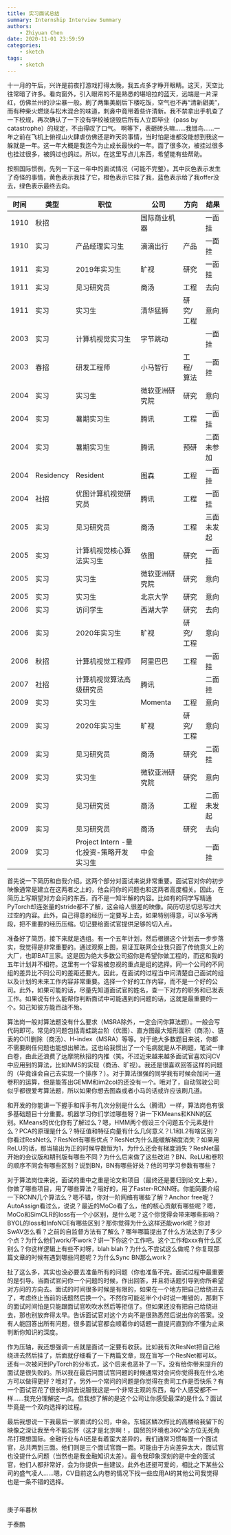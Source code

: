 ```yaml
---
title: 实习面试总结
summary: Internship Interview Summary
authors:
    - Zhiyuan Chen
date: 2020-11-01 23:59:59
categories: 
    - sketch
tags:
    - sketch
---
```


​十一月的午后，兴许是前夜打游戏打得太晚，我五点多才睁开眼睛。这天，天空比往常暗了许多。看向窗外，引入眼帘的不是熟悉的堪培拉的蓝天，远端是一片深红，仿佛兰州的沙尘暴一般。刷了两集美剧后下楼吃饭，空气也不再“清新甜美”，而有种柴火燃烧与松木混合的味道，刺鼻中竟带着些许清新。我不禁拿出手机查了一下校规，再次确认了一下没有学校被烧毁后所有人立即毕业（pass by catastrophe）的规定，不由得叹了口气。
啊等下，表砸砖头嘛……我错鸟……一年之前在飞机上俯视山火肆虐仿佛还是昨天的事情，当时怕是谁都没能想到我这一躲就是一年。这一年大概是我迄今为止成长最快的一年。面了很多次，被挂过很多也挂过很多，被鸽过也鸽过。所以，在这里写点儿东西，希望能有些帮助。

按照国际惯例，先列一下这一年中的面试情况（可能不完整）。其中灰色表示发生了奇怪的事情，黄色表示我挂了它，橙色表示它挂了我，蓝色表示给了我offer没去，绿色表示最终去向。

| 时间 | 类型      | 职位                                    | 公司           | 方向      | 结果       |
|------|-----------|-----------------------------------------|----------------|-----------|------------|
| 1910 | 秋招      |                                         | 国际商业机器   |           | 一面挂     |
| 1910 | 实习      | 产品经理实习生                          | 滴滴出行       | 产品      | 一面挂     |
| 1911 | 实习      | 2019年实习生                            | 旷视           | 研究      | 一面挂     |
| 1911 | 实习      | 见习研究员                              | 商汤           | 工程      | 去向       |
| 1911 | 实习      | 实习生                                  | 清华猛狮       | 研究/工程 | 意向       |
| 2003 | 实习      | 计算机视觉实习生                        | 字节跳动       |           | 一面挂     |
| 2003 | 春招      | 研发工程师                              | 小马智行       | 工程/算法 | 一面挂     |
| 2004 | 实习      | 实习生                                  | 微软亚洲研究院 | 研究      | 意向       |
| 2004 | 实习      | 暑期实习生                              | 腾讯           | 工程      | 一面挂     |
| 2004 | 实习      | 暑期实习生                              | 腾讯           | 预研      | 二面未参加 |
| 2004 | Residency | Resident                                | 图森           | 工程      | 一面挂     |
| 2004 | 社招      | 优图计算机视觉研究员                    | 腾讯           | 工程      | 一面挂     |
| 2005 | 实习      | 见习研究员                              | 商汤           | 工程      | 三面未发起 |
| 2005 | 实习      | 计算机视觉核心算法实习生                | 依图           | 研究      | 一面挂     |
| 2005 | 实习      | 实习生                                  | 微软亚洲研究院 | 研究      | 意向       |
| 2005 | 实习      | 实习生                                  | 北京大学       | 研究      | 意向       |
| 2006 | 实习      | 访问学生                                | 西湖大学       | 研究      | 去向       |
| 2006 | 实习      | 2020年实习生                            | 旷视           | 研究/工程 | 意向       |
| 2006 | 秋招      | 计算机视觉工程师                        | 阿里巴巴       | 工程      | 一面挂     |
| 2007 | 社招      | 计算机视觉算法高级研究员                | 腾讯           |           | 二面挂     |
| 2009 | 实习      | 实习生                                  | Momenta        | 工程      | 意向       |
| 2009 | 实习      | 2020年实习生                            | 旷视           | 研究/工程 | 意向       |
| 2009 | 实习      | 见习研究员                              | 商汤           | 研究      | 二面挂     |
| 2009 | 实习      | 实习生                                  | 微软亚洲研究院 | 研究      | 意向       |
| 2009 | 实习      | 见习研究员                              | 商汤           | 工程      | 二面未发起 |
| 2009 | 实习      | 见习研究员                              | 商汤           | 研究      | 去向       |
| 2009 | 实习      | Project Intern -量化投资-策略开发实习生 | 中金           |           | 一面挂     |

首先说一下简历和自我介绍。这两个部分对面试来说非常重要。面试官对你的初步映像通常是建立在这两者之上的，他会问你的问题也和这两者高度相关。因此，在简历上写期望对方会问的东西，而不是一知半解的内容。比如有的同学写精通PyTorch却连张量的stride都不了解，这会给人很差的映像。简历切忌切忌写过大过空的内容。此外，自己得意的经历一定要写上去，如果特别得意，可以多写两段，把不重要的经历压缩。切记要给面试官提供足够的切入点。

准备好了简历，接下来就是选组。有一个五年计划，然后根据这个计划去一步步落实，我觉得是非常重要的。通过观察上图，易证互联网企业我只面了传统意义上的大厂，也即BAT三家。这是因为绝大多数公司招你是希望你做工程的，而这和我的五年计划并不相符。这里有一个容易被忽视的重点是组的选择。同一个公司的不同组的差异比不同公司的差距还要大。因此，在面试的过程当中问清楚自己面试的组以及计划的未来工作内容非常重要。选择一个好的工作内容，而不是一个好的公司。此外，如果可能的话，尽量先知道面试官的姓名，查一下对方的职务和已发表工作。如果说有什么能帮你判断面试中可能遇到的问题的话，这就是最重要的一个。知己知彼方能百战不殆。

算法岗一般对算法题没有什么要求（MSRA除外，一定会问你算法题）。一般会写代码即可。常见的问题包括青蛙跳台阶（优图）、直方图最大矩形面积（商汤）、链表的O(1)删除（商汤）、H-index（MSRA）等等。对于绝大多数题目来说，你都不需要刷任何题也能想出解法。这也给我惯出了一个毛病就是从不刷题，笔试一律白卷，由此还浪费了达摩院秋招的内推（笑。不过近来越来越多面试官喜欢问CV中应用到的算法，比如NMS的实现（商汤、旷视）。我还是很喜欢回答这样的问题的（毕竟谁会自己去实现一个排序？）。对于算法很强的同学我有时候会加问一道卷积的运算，但是能答出GEMM和im2col的还没有一个。哦对了，自动驾驶公司似乎都很爱考算法题，所以如果你想去图森或者小马的话或许应该刷几道。

和开发的你能讲一下握手和挥手有几次分别是什么么（腾讯）一样，算法岗也有很多基础题目十分重要。机器学习你们学过哪些呀？讲一下KMeans和KNN的区别。KMeans的优化你有了解过么？嗯，HMM两个假设三个问题五个元素是什么？PCA的原理是什么？特征值和特征向量有什么几何意义？L1和L2有啥区别？你看过ResNet么？ResNet有哪些优点？ResNet为什么能缓解梯度消失？如果用ReLU的话，那当输出为正的时候导数恒为1，为什么还会有梯度消失？ResNet最开始的会议版和期刊版有哪些不同？为什么后来做了这些改进？BN、ReLU和卷积的顺序不同会有哪些区别？说到BN，BN有哪些好处？他的可学习参数有哪些？

对于算法岗位来说，面试的重中之重是论文和项目（最终还是要归到论文上来）。你做了哪些项目，用了哪些算法？哦好的，用了Faster-RCNN呀。你能简要介绍一下RCNN几个算法么？嗯不错，你对一阶网络有哪些了解？Anchor free呢？AutoAssign看过么，说说？最近的MoCo看了么，他的核心贡献有哪些呢？嗯，MoCo和SimCLR的loss有一个小区别，是什么呢？这个你觉得会带来哪些影响？BYOL的loss和InfoNCE有哪些区别？那你觉得为什么这样还能work呢？你对SwAV怎么看？之前的自监督方法有了解么？哪年哪篇提出了什么方法达到了多少个点？为什么他们work/不work？讲一下你这个工作吧。这个工作和xxx有什么区别么？你这样逻辑上有些不对呀，blah blah？为什么不尝试这么做呢？你复现那篇文章的时候有遇到哪些问题呢？为什么Sync BN那么work？

扯了这么多，其实也没必要去准备所有的问题（你也准备不完。面试过程中最重要的是引导。当面试官问你一个问题的时候，作出回答，并且将话题引导到你所希望对方问的方向去。面试的时间很多时候是有限的，如果在一个地方把自己给绕进去了，考虑终止当前的话题然后换一个。不然你可能花半个小时说一堆错的，那剩下的面试时间怕是只能跟面试官吹吹水然后等拒信了。但如果还没有把自己给绕进去，那也别放弃得太早。告诉面试官对这个方向不是很熟悉然后说出你的答案。没有人能回答出所有问题，很多面试官都会顺着你的话题一直提问直到你不懂为止来判断你知识的深度。

作为压轴，我还想强调一点就是面试一定要有收获。比如我有次ResNet把自己给绕进去然后挂了，后面就仔细看了一下两篇文章，现在盲写一个ResNet都可以。还有一次被问到PyTorch的分布式，这个后来也恶补了一下。没有给你带来提升的面试是很失败的。所以我在最后问面试官问题的时候通常对会问你觉得我在什么地方可以做得更好？哦对了，另外一个常问的问题是你觉得在贵司工作是否快乐？有一个面试官花了很长时间去说服我这是一个非常主观的东西，每个人感受都不一样……我充分理解这一点。但我想了解的是这个公司让你感受最深的是什么？面试毕竟是一个双向选择的过程。

最后我想说一下我最后一家面试的公司，中金。东城区鳞次栉比的高楼给我留下的映像之深让我至今不能忘怀（这才是北京啊！，国贸的环境也360°全方位无死角吊打理想国际。金融行业与AI还是有着蛮大差异的，我们通常习惯每面一个面试官，总共两到三面。他们则是三个面试官面一面。可能由于方向差异太大，面试官也没提什么问题（当然也是我金融知识太差）。最令我印象深刻的是中金的面试官，他们人都非常好，会为你提供一些建议。此外也还挺可爱的，相比之下某些公司的盛气凌人……嗯，CV目前这么内卷的情况下找一些应用AI的其他公司我觉得也是一条不错的选择。

</br>

庚子年暮秋

于泰鹏
